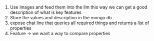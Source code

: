 1. Use images and feed them into the llm this way we can get a good description of what is key features
2. Store the values and description in the mongo db
3. expose chat line that queries all required things and returns a list of properties
4. Feature -> we want a way to compare properties 